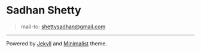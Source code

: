 # Sadhan Shetty

> mail-to: shettysadhan@gmail.com

---

Powered by [Jekyll](https://jekyllrb.com/) and [Minimalist](https://github.com/BDHU/minimalist) theme.

